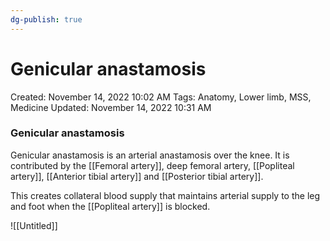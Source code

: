 ```yaml
---
dg-publish: true
---
```


# Genicular anastamosis

Created: November 14, 2022 10:02 AM
Tags: Anatomy, Lower limb, MSS, Medicine
Updated: November 14, 2022 10:31 AM

### Genicular anastamosis

Genicular anastamosis is an arterial anastamosis over the knee. It is contributed by the [[Femoral artery]], deep femoral artery, [[Popliteal artery]], [[Anterior tibial artery]] and  [[Posterior tibial artery]].

This creates collateral blood supply that maintains arterial supply to the leg and foot when the [[Popliteal artery]] is blocked.

![[Untitled]]